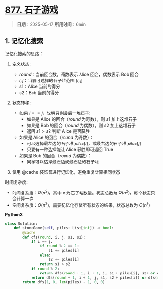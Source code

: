 # [877. 石子游戏](https://leetcode.cn/problems/stone-game/description/)

> **日期**：2025-05-17
> **所用时间**：6min

## 1. 记忆化搜索

记忆化搜索的思路：

1. 定义状态:
   - $round$：当前回合数，奇数表示 Alice 回合，偶数表示 Bob 回合
   - $i, j$：当前可选择的石子堆范围 $[i,j]$
   - $s1$：Alice 当前的得分
   - $s2$：Bob 当前的得分

2. 状态转移:
   - 如果 $i==j$，说明只剩最后一堆石子:
     - 如果是 Alice 的回合（$round$ 为奇数），则 $s1$ 加上这堆石子
     - 如果是 Bob 的回合（$round$ 为偶数），则 $s2$ 加上这堆石子
     - 返回 $s1>s2$ 判断 Alice 是否获胜
   - 如果是 Alice 的回合（$round$ 为奇数）：
     - 可以选择最左边的石子堆 $piles[i]$，或最右边的石子堆 $piles[j]$
     - 只要有一种选择能让 Alice 获胜即可返回 True
   - 如果是 Bob 的回合（$round$ 为偶数）：
     - 同样可以选择最左边或最右边的石子堆

3. 使用 @cache 装饰器进行记忆化，避免重复计算相同状态

时间复杂度:

- 时间复杂度：$O(n^2)$，其中 $n$ 为石子堆数量。状态总数为 $O(n^2)$，每个状态只会计算一次
- 空间复杂度：$O(n^2)$，需要记忆化存储所有状态的结果，状态总数为 $O(n^2)$

**Python3**

```python
class Solution:
    def stoneGame(self, piles: List[int]) -> bool:
        @cache
        def dfs(round, i, j, s1, s2):
            if i == j:
                if round % 2 == 1:
                    s1 += piles[i]
                else:
                    s2 += piles[i]
                return s1 > s2
            if round % 2:
                return dfs(round + 1, i + 1, j, s1 + piles[i], s2) or dfs(round + 1, i, j - 1, s1 + piles[j], s2)
            return dfs(round + 1, i + 1, j, s1, s2 + piles[i]) or dfs(round + 1, i, j - 1, s1, s2 + piles[j])
        return dfs(1, 0, len(piles) - 1, 0, 0)
```